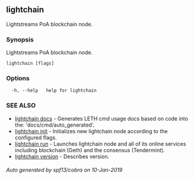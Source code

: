 ## lightchain

Lightstreams PoA blockchain node.

### Synopsis

Lightstreams PoA blockchain node.

```
lightchain [flags]
```

### Options

```
  -h, --help   help for lightchain
```

### SEE ALSO

* [lightchain docs](lightchain_docs.md)	 - Generates LETH cmd usage docs based on code into the: 'docs/cmd/auto_generated'.
* [lightchain init](lightchain_init.md)	 - Initializes new lightchain node according to the configured flags.
* [lightchain run](lightchain_run.md)	 - Launches lightchain node and all of its online services including blockchain (Geth) and the consensus (Tendermint).
* [lightchain version](lightchain_version.md)	 - Describes version.

###### Auto generated by spf13/cobra on 10-Jan-2019
